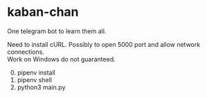 # kaban-chan

One telegram bot to learn them all.

Need to install cURL. Possibly to open 5000 port and allow network connections. <br>
Work on Windows do not guaranteed.

0. pipenv install
1. pipenv shell
2. python3 main.py

